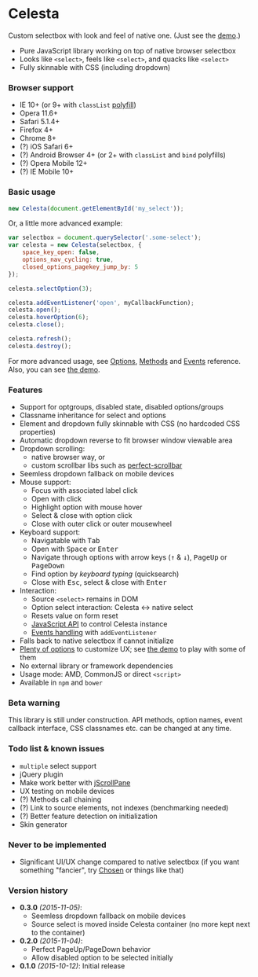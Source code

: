 Celesta
=====
Custom selectbox with look and feel of native one. 
(Just see the [demo](http://thybzi.github.io/celesta/demo/).)

* Pure JavaScript library working on top of native browser selectbox
* Looks like `<select>`, feels like `<select>`, and quacks like `<select>` 
* Fully skinnable with CSS (including dropdown)

### Browser support ###

* IE 10+ (or 9+ with `classList` [polyfill](polyfill/classlist.js))
* Opera 11.6+
* Safari 5.1.4+
* Firefox 4+
* Chrome 8+
* (?) iOS Safari 6+
* (?) Android Browser 4+ (or 2+ with `classList` and `bind` polyfills)
* (?) Opera Mobile 12+
* (?) IE Mobile 10+

### Basic usage ###

```javascript
new Celesta(document.getElementById('my_select'));
```
Or, a little more advanced example:
```javascript
var selectbox = document.querySelector('.some-select');
var celesta = new Celesta(selectbox, {
    space_key_open: false,
    options_nav_cycling: true,
    closed_options_pagekey_jump_by: 5
});

celesta.selectOption(3);

celesta.addEventListener('open', myCallbackFunction);
celesta.open();
celesta.hoverOption(6);
celesta.close();

celesta.refresh();
celesta.destroy();
```

For more advanced usage, see [Options](http://thybzi.github.io/celesta/configuration/),
[Methods](http://thybzi.github.io/celesta/methods/) and [Events](http://thybzi.github.io/celesta/events/) reference.
Also, you can see [the demo](http://thybzi.github.io/celesta/demo/).

### Features ###

* Support for optgroups, disabled state, disabled options/groups
* Classname inheritance for select and options
* Element and dropdown fully skinnable with CSS (no hardcoded CSS properties)
* Automatic dropdown reverse to fit browser window viewable area
* Dropdown scrolling: 
    * native browser way, or
    * custom scrollbar libs such as [perfect-scrollbar](http://noraesae.github.io/perfect-scrollbar/)
* Seemless dropdown fallback on mobile devices
* Mouse support:
    * Focus with associated label click
    * Open with click
    * Highlight option with mouse hover
    * Select & close with option click
    * Close with outer click or outer mousewheel
* Keyboard support:
    * Navigatable with <kbd>Tab</kbd>
    * Open with <kbd>Space</kbd> or <kbd>Enter</kbd>
    * Navigate through options with arrow keys (<kbd>↑</kbd> & <kbd>↓</kbd>), <kbd>PageUp</kbd> or <kbd>PageDown</kbd>
    * Find option by *keyboard typing* (quicksearch)
    * Close with <kbd>Esc</kbd>, select & close with <kbd>Enter</kbd>
* Interaction:
    * Source `<select>` remains in DOM
    * Option select interaction: Celesta ↔ native select
    * Resets value on form reset
    * [JavaScript API](http://thybzi.github.io/celesta/methods/) to control Celesta instance
    * [Events handling](http://thybzi.github.io/celesta/events/) with `addEventListener`
* Falls back to native selectbox if cannot initialize
* [Plenty of options](http://thybzi.github.io/celesta/configuration/) to customize UX; 
see [the demo](http://thybzi.github.io/celesta/demo/) to play with some of them
* No external library or framework dependencies
* Usage mode: AMD, CommonJS or direct `<script>`
* Available in `npm` and `bower`

### Beta warning ###

This library is still under construction. 
API methods, option names, event callback interface, CSS classnames etc. can be changed at any time.


### Todo list & known issues ###

* `multiple` select support
* jQuery plugin
* Make work better with [jScrollPane](http://jscrollpane.kelvinluck.com/)
* UX testing on mobile devices
* (?) Methods call chaining
* (?) Link to source elements, not indexes (benchmarking needed)
* (?) Better feature detection on initialization
* Skin generator

### Never to be implemented ###

* Significant UI/UX change compared to native selectbox (if you want something "fancier", try [Chosen](https://harvesthq.github.io/chosen/) or things like that)


### Version history ###

* **0.3.0** *(2015-11-05)*:
  * Seemless dropdown fallback on mobile devices
  * Source select is moved inside Celesta container (no more kept next to the container)
* **0.2.0** *(2015-11-04)*:
  * Perfect PageUp/PageDown behavior
  * Allow disabled option to be selected initially
* **0.1.0** *(2015-10-12)*: Initial release

